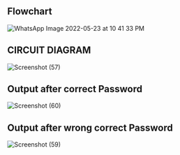 ## Flowchart
![WhatsApp Image 2022-05-23 at 10 41 33 PM](https://user-images.githubusercontent.com/101030179/169882911-669e44f3-c6cf-49ba-a777-d73ea2400577.jpeg)

## CIRCUIT DIAGRAM
![Screenshot (57)](https://user-images.githubusercontent.com/101030179/169882947-4d33dce0-1262-404c-ab67-c3476d3b21bf.png)

## Output after correct Password
![Screenshot (60)](https://user-images.githubusercontent.com/101030179/169882968-4c308bac-3584-418a-8831-ab6caef66293.png)

## Output after wrong correct Password
![Screenshot (59)](https://user-images.githubusercontent.com/101030179/169882958-359b8d8b-27ea-49cf-9151-87eb2d39a185.png)


